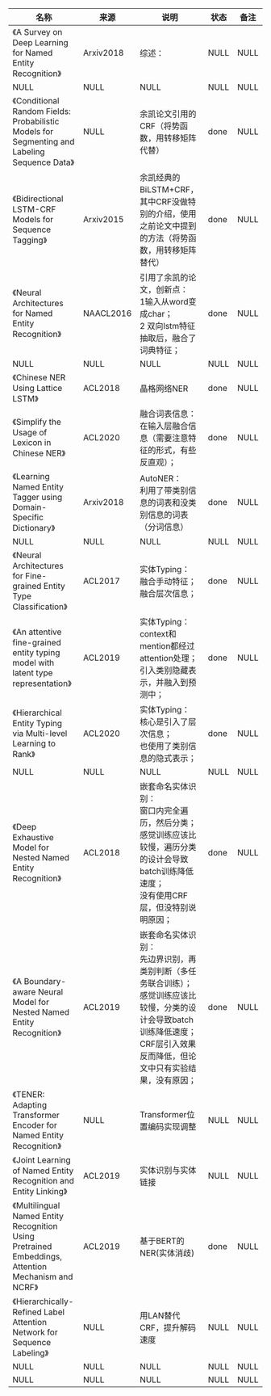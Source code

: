 |名称  |  来源   | 说明  |状态   | 备注  |
|  ----  | ----  |----  | ----  |----  |
| 《A Survey on Deep Learning for Named Entity Recognition》  | Arxiv2018 |综述： |NULL |NULL |
| NULL  | NULL |NULL |NULL |NULL |
| 《Conditional Random Fields: Probabilistic Models for Segmenting and Labeling Sequence Data》  | NULL |余凯论文引用的CRF（将势函数，用转移矩阵代替） |done |NULL |
| 《Bidirectional LSTM-CRF Models for Sequence Tagging》  | Arxiv2015 |余凯经典的BiLSTM+CRF，其中CRF没做特别的介绍，使用之前论文中提到的方法（将势函数，用转移矩阵替代） |done |NULL |
| 《Neural Architectures for Named Entity Recognition》  | NAACL2016 |引用了余凯的论文，创新点：<br/>1输入从word变成char；<br/>2 双向lstm特征抽取后，融合了词典特征； |done |NULL |
| NULL  | NULL |NULL |NULL |NULL |
| 《Chinese NER Using Lattice LSTM》  | ACL2018 |晶格网络NER |done |NULL |
| 《Simplify the Usage of Lexicon in Chinese NER》  | ACL2020 |融合词表信息：<br/>在输入层融合信息（需要注意特征的形式，有些反直观）； |done |NULL |
| 《Learning Named Entity Tagger using Domain-Specific Dictionary》  | Arxiv2018 |AutoNER：<br/>利用了带类别信息的词表和没类别信息的词表（分词信息） |done |NULL |
| NULL  | NULL |NULL |NULL |NULL |
| 《Neural Architectures for Fine-grained Entity Type Classification》  | ACL2017 |实体Typing：<br/>融合手动特征；<br/>融合层次信息； |done |NULL |
| 《An attentive fine-grained entity typing model with latent type representation》  | ACL2019 |实体Typing：<br/>context和mention都经过attention处理；<br/>引入类别隐藏表示，并融入到预测中； |done |NULL |
| 《Hierarchical Entity Typing via Multi-level Learning to Rank》  | ACL2020 |实体Typing：<br/>核心是引入了层次信息；<br/>也使用了类别信息的隐式表示； |done |NULL |
| NULL  | NULL |NULL |NULL |NULL |
| 《Deep Exhaustive Model for Nested Named Entity Recognition》  | ACL2018 |嵌套命名实体识别：<br/>窗口内完全遍历，然后分类；<br/>感觉训练应该比较慢，遍历分类的设计会导致batch训练降低速度；<br/>没有使用CRF层，但没特别说明原因； |done |NULL |
| 《A Boundary-aware Neural Model for Nested Named Entity Recognition》  | ACL2019 |嵌套命名实体识别：<br/>先边界识别，再类别判断（多任务联合训练）；<br/>感觉训练应该比较慢，分类的设计会导致batch训练降低速度；<br/>CRF层引入效果反而降低，但论文中只有实验结果，没有原因； |done |NULL |
| 《TENER: Adapting Transformer Encoder for Named Entity Recognition》  | NULL |Transformer位置编码实现调整 |NULL |NULL |
| 《Joint Learning of Named Entity Recognition and Entity Linking》  | ACL2019 |实体识别与实体链接 |NULL |NULL |
| 《Multilingual Named Entity Recognition Using Pretrained Embeddings, Attention Mechanism and NCRF》  | ACL2019 |基于BERT的NER(实体消歧) |done |NULL |
| 《Hierarchically-Refined Label Attention Network for Sequence Labeling》  | NULL |用LAN替代CRF，提升解码速度 |NULL |NULL |
| NULL  | NULL |NULL |NULL |NULL |
| NULL  | NULL |NULL |NULL |NULL |
